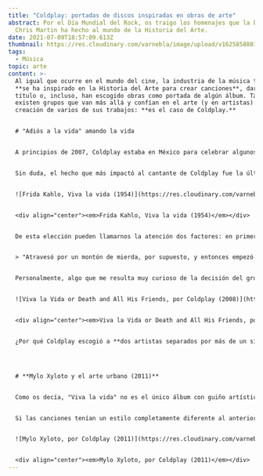 ```yaml
---
title: "Coldplay: portadas de discos inspiradas en obras de arte"
abstract: Por el Día Mundial del Rock, os traigo los homenajes que la banda de
  Chris Martin ha hecho al mundo de la Historia del Arte.
date: 2021-07-09T18:57:09.613Z
thumbnail: https://res.cloudinary.com/varnebla/image/upload/v1625858801/516QziiHP8L_ftxevw.jpg
tags:
  - Música
topic: arte
content: >-
  Al igual que ocurre en el mundo del cine, la industria de la música también
  **se ha inspirado en la Historia del Arte para crear canciones**, darles un
  título o, incluso, han escogido obras como portada de algún álbum. También
  existen grupos que van más allá y confían en el arte (y en artistas) para la
  creación de varios de sus trabajos: **es el caso de Coldplay.**


  # "Adiós a la vida" amando la vida


  A principios de 2007, Coldplay estaba en México para celebrar algunos conciertos en el Auditorio Nacional. Como cualquiera que viaja a un nuevo país, aprovecharon para hacer algo de turismo y visitaron **La Casa Azul**, convertida en museo desde 1958. Fue allí donde Chris Martin pudo saber más de la biografía de Frida Khalo y quedó fascinado por la forma en que ella se sobrepuso al dolor y los accidentes que le acompañaron durante toda la vida. Porque Frida sintió dolor y tuvo que afrontar muchas pérdidas, pero escogió vivir.


  Sin duda, el hecho que más impactó al cantante de Coldplay fue la última obra que Frida dejó, algo así como un testamento artístico. Una semana antes de morir, Frida realiza una naturaleza muerta en la que representa diferentes sandías. En una de ellas, decide "tallar" la frase "Viva la Vida", acompañada de su nombre, la fecha y el lugar en el que se encontraba.


  ![Frida Kahlo, Viva la vida (1954)](https://res.cloudinary.com/varnebla/image/upload/v1625859145/viva_la_vida_frida_iom8tl.jpg "Frida Kahlo, Viva la vida (1954)")


  <div align="center"><em>Frida Kahlo, Viva la vida (1954)</em></div>


  De esta elección pueden llamarnos la atención dos factores: en primer lugar, que el tema de la obra es una "naturaleza muerta", pero representa una oda a la vida. Y, en segundo lugar, el hecho de que una persona que tuvo una vida tan difícil dejara como último testimonio esta declaración. Si nos basamos en las palabras de Martin para definir este gesto, dijo: 


  > "Atravesó por un montón de mierda, por supuesto, y entonces empezó a hacer un gran cuadro en su casa que dice 'Viva la Vida'. Simplemente, adoro el coraje de todo ello".


  Personalmente, algo que me resulta muy curioso de la decisión del grupo es que, no solo utilizan una frase de Frida como nombre de su álbum, sino que escogen plasmarla **como si se hubiera escrito con los brochazos de un pincel.** Además, no es el único guiño artístico que el grupo incorpora en el álbum, ya que la superficie sobre la que se escribe esta frase es la obra “La libertad guiando al pueblo” de Delacroix.


  ![Viva la Vida or Death and All His Friends, por Coldplay (2008)](https://res.cloudinary.com/varnebla/image/upload/v1625858801/516QziiHP8L_ftxevw.jpg "Viva la Vida or Death and All His Friends, por Coldplay (2008)")


  <div align="center"><em>Viva la Vida or Death and All His Friends, por Coldplay (2008)</em></div>


  ¿Por qué Coldplay escogió a **dos artistas separados por más de un siglo** como imagen y letra de su álbum? Porque ambos artistas representan dos valores fundamentales en el ser humano: la lucha por **la libertad y el amor** por la vida.




  # **Mylo Xyloto y el arte urbano (2011)**


  Como os decía, "Viva la vida" no es el único álbum con guiño artístico: mientras surgían voces que propagaban el rumor de que ese iba a ser el último álbum del grupo, ellos **ya estaban preparando su siguiente trabajo**, producido nuevamente por Brian Eno. Él les animó a buscar un estilo diferente y el disco puede calificarse como música electrónica. 


  Si las canciones tenían un estilo completamente diferente al anterior trabajo, **la portada del álbum también sería una explosión de colores.** Para su creación, el grupo liderado por Chris Martin realizó un mural junto al artista urbano Paris, a partir del cual se creó el diseño del álbum. Nuevamente, vemos cómo apuestan por la obra de un artista para presentar su música al mundo.


  ![Mylo Xyloto, por Coldplay (2011)](https://res.cloudinary.com/varnebla/image/upload/v1625858301/MyloXyloto_af9sbz.jpg "Mylo Xyloto, por Coldplay (2011)")


  <div align="center"><em>Mylo Xyloto, por Coldplay (2011)</em></div>
---
```

